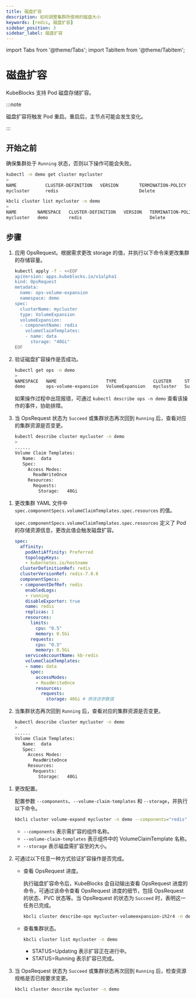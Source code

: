 ```yaml
---
title: 磁盘扩容
description: 如何调整集群所使用的磁盘大小
keywords: [redis, 磁盘扩容]
sidebar_position: 3
sidebar_label: 磁盘扩容
---
```


import Tabs from '@theme/Tabs';
import TabItem from '@theme/TabItem';

# 磁盘扩容

KubeBlocks 支持 Pod 磁盘存储扩容。

:::note

磁盘扩容将触发 Pod 重启。重启后，主节点可能会发生变化。

:::

## 开始之前

确保集群处于 `Running` 状态，否则以下操作可能会失败。

<Tabs>

<TabItem value="kubectl" label="kubectl" default>

```bash
kubectl -n demo get cluster mycluster
>
NAME           CLUSTER-DEFINITION   VERSION        TERMINATION-POLICY   STATUS     AGE
mycluster      redis                               Delete               Running    19m
```

</TabItem>

<TabItem value="kbcli" label="kbcli">

```bash
kbcli cluster list mycluster -n demo
>
NAME        NAMESPACE   CLUSTER-DEFINITION   VERSION   TERMINATION-POLICY   STATUS    CREATED-TIME
mycluster   demo        redis                          Delete               Running   Sep 29,2024 09:46 UTC+0800
```

</TabItem>

</Tabs>

## 步骤

<Tabs>

<TabItem value="OpsRequest" label="OpsRequest" default>

1. 应用 OpsRequest。根据需求更改 storage 的值，并执行以下命令来更改集群的存储容量。

   ```bash
   kubectl apply -f - <<EOF
   apiVersion: apps.kubeblocks.io/v1alpha1
   kind: OpsRequest
   metadata:
     name: ops-volume-expansion
     namespace: demo
   spec:
     clusterName: mycluster
     type: VolumeExpansion
     volumeExpansion:
     - componentName: redis
       volumeClaimTemplates:
       - name: data
         storage: "40Gi"
   EOF
   ```

2. 验证磁盘扩容操作是否成功。

   ```bash
   kubectl get ops -n demo
   >
   NAMESPACE   NAME                   TYPE              CLUSTER     STATUS    PROGRESS   AGE
   demo        ops-volume-expansion   VolumeExpansion   mycluster   Succeed   3/3        6m
   ```

   如果操作过程中出现报错，可通过 `kubectl describe ops -n demo` 查看该操作的事件，协助排障。

3. 当 OpsRequest 状态为 `Succeed` 或集群状态再次回到 `Running` 后，查看对应的集群资源是否变更。

   ```bash
   kubectl describe cluster mycluster -n demo
   >
   ......
   Volume Claim Templates:
      Name:  data
      Spec:
        Access Modes:
          ReadWriteOnce
        Resources:
          Requests:
            Storage:   40Gi
   ```

</TabItem>

<TabItem value="编辑集群 YAML 文件" label="编辑集群 YAML 文件">

1. 更改集群 YAML 文件中 `spec.componentSpecs.volumeClaimTemplates.spec.resources` 的值。

   `spec.componentSpecs.volumeClaimTemplates.spec.resources` 定义了 Pod 的存储资源信息，更改此值会触发磁盘扩容。

    ```yaml
    spec:
      affinity:
        podAntiAffinity: Preferred
        topologyKeys:
        - kubernetes.io/hostname
      clusterDefinitionRef: redis
      clusterVersionRef: redis-7.0.6
      componentSpecs:
      - componentDefRef: redis
        enabledLogs:
        - running
        disableExporter: true
        name: redis
        replicas: 1
        resources:
          limits:
            cpu: "0.5"
            memory: 0.5Gi
          requests:
            cpu: "0.5"
            memory: 0.5Gi
        serviceAccountName: kb-redis
        volumeClaimTemplates:
        - name: data
          spec:
            accessModes:
            - ReadWriteOnce
            resources:
              requests:
                storage: 40Gi # 修改该参数值
    ```

2. 当集群状态再次回到 `Running` 后，查看对应的集群资源是否变更。

   ```bash
   kubectl describe cluster mycluster -n demo
   >
   ......
   Volume Claim Templates:
      Name:  data
      Spec:
        Access Modes:
          ReadWriteOnce
        Resources:
          Requests:
            Storage:   40Gi
   ```

</TabItem>

<TabItem value="kbcli" label="kbcli">

1. 更改配置。

   配置参数 `--components`、`--volume-claim-templates` 和 `--storage`，并执行以下命令。

   ```bash
   kbcli cluster volume-expand mycluster -n demo --components="redis" --volume-claim-templates="data" --storage="40Gi"
   ```

   - `--components` 表示需扩容的组件名称。
   - `--volume-claim-templates` 表示组件中的 VolumeClaimTemplate 名称。
   - `--storage` 表示磁盘需扩容至的大小。

2. 可通过以下任意一种方式验证扩容操作是否完成。

    - 查看 OpsRequest 进度。

       执行磁盘扩容命令后，KubeBlocks 会自动输出查看 OpsRequest 进度的命令，可通过该命令查看 OpsRequest 进度的细节，包括 OpsRequest 的状态、PVC 状态等。当 OpsRequest 的状态为 `Succeed` 时，表明这一任务已完成。

       ```bash
       kbcli cluster describe-ops mycluster-volumeexpansion-ih2r4 -n demo
       ```

    - 查看集群状态。

       ```bash
       kbcli cluster list mycluster -n demo
       ```

       - STATUS=Updating 表示扩容正在进行中。
       - STATUS=Running 表示扩容已完成。

3. 当 OpsRequest 状态为 `Succeed` 或集群状态再次回到 `Running` 后，检查资源规格是否已按要求变更。

   ```bash
   kbcli cluster describe mycluster -n demo
   ```

</TabItem>

</Tabs>
